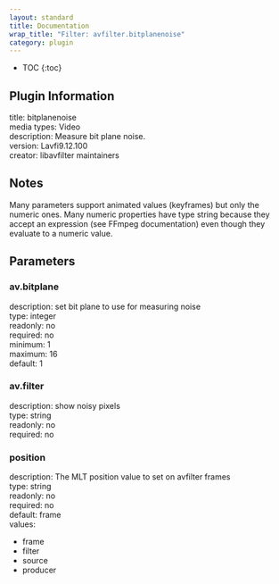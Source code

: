 ```yaml
---
layout: standard
title: Documentation
wrap_title: "Filter: avfilter.bitplanenoise"
category: plugin
---
```

* TOC
{:toc}

## Plugin Information

title: bitplanenoise  
media types:
Video  
description: Measure bit plane noise.  
version: Lavfi9.12.100  
creator: libavfilter maintainers  

## Notes

Many parameters support animated values (keyframes) but only the numeric ones. Many numeric properties have type string because they accept an expression (see FFmpeg documentation) even though they evaluate to a numeric value.

## Parameters

### av.bitplane

  
description:
set bit plane to use for measuring noise  
type: integer  
readonly: no  
required: no  
minimum: 1  
maximum: 16  
default: 1  

### av.filter

  
description:
show noisy pixels  
type: string  
readonly: no  
required: no  

### position

  
description:
The MLT position value to set on avfilter frames  
type: string  
readonly: no  
required: no  
default: frame  
values:  

* frame
* filter
* source
* producer

